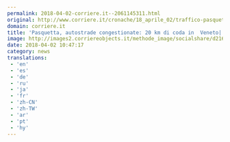 ```yaml
---
permalink: 2018-04-02-corriere.it--2061145311.html
original: http://www.corriere.it/cronache/18_aprile_02/traffico-pasquetta-autostrade-congestionate-fino-20-km-veneto-a6b9bb4c-365e-11e8-a836-1a6391d71628.shtml
domain: corriere.it
title: 'Pasquetta, autostrade congestionate: 20 km di coda in  Veneto|  Il meteo'
image: http://images2.corriereobjects.it/methode_image/socialshare/d2163b06-3660-11e8-a836-1a6391d71628.jpg
date: 2018-04-02 10:47:17
category: news
translations: 
 - 'en'
 - 'es'
 - 'de'
 - 'ru'
 - 'ja'
 - 'fr'
 - 'zh-CN'
 - 'zh-TW'
 - 'ar'
 - 'pt'
 - 'hy'
---
```


